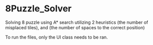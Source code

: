 # 8Puzzle_Solver
Solving 8 puzzle using A* search utilizing 2 heuristics (the number of misplaced tiles), and (the number of spaces to the correct position) 

To run the files, only the UI class needs to be ran. 
